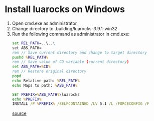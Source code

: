 # Install luarocks on Windows

1. Open cmd.exe as administrator
2. Change directory to .building/luarocks-3.9.1-win32
3. Run the following command as administrator in cmd.exe:
   ```cmd
   set REL_PATH=..\..\
   set ABS_PATH=
   rem // Save current directory and change to target directory
   pushd %REL_PATH%
   rem // Save value of CD variable (current directory)
   set ABS_PATH=%CD%
   rem // Restore original directory
   popd   
   echo Relative path: %REL_PATH%
   echo Maps to path: %ABS_PATH%
   
   SET PREFIX=%ABS_PATH%\luarocks
   echo %PREFIX%
   INSTALL /P %PREFIX% /SELFCONTAINED /LV 5.1 /L /FORCECONFIG /F
   ```
   [source](https://stackoverflow.com/questions/1645843/resolve-absolute-path-from-relative-path-and-or-file-name)